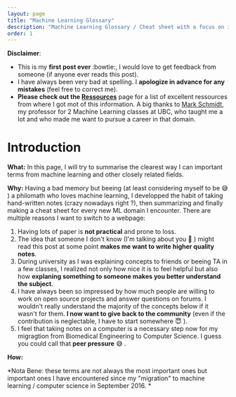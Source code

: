 ```yaml
---
layout: page
title: "Machine Learning Glossary"
description: "Machine Learning Glossary / Cheat sheet with a focus on intuition"
order: 1
---
```


**Disclaimer**: 

* This is my **first post ever** :bowtie:, I would love to get feedback from someone (if anyone ever reads this post).
* I have always been very bad at spelling. I **apologize in advance for any mistakes** (feel free to correct me).
* **Please check out the [Ressources](/ressources/)** page for a list of excellent ressources from where I got mot of this information. A big thanks to [Mark Schmidt](https://www.cs.ubc.ca/~schmidtm/), my professor for 2 Machine Learning classes at UBC, who taught me a lot and who made me want to pursue a career in that domain.

# Introduction 

**What:** In this page, I will try to summarise the clearest way I can important terms from machine learning and other closely related fields. 

**Why:** Having a bad memory but beeing (at least considering myself to be :sweat_smile: ) a philomath who loves machine learning, I developped the habit of taking hand-written notes (crazy nowadays right ?), then summarizing and finally making a cheat sheet for every new ML domain I encounter. There are multiple reasons I want to switch to a webpage:

1. Having lots of paper is **not practical** and prone to loss. 
2. The idea that someone I don't know (I'm talking about you :raising_hand: ) might read this post at some point **makes me want to write higher quality notes**.
2. During university as I was explaining concepts to friends or beeing TA in a few classes, I realized not only how nice it is to feel helpful but also how **explaning something to someone makes you better understand the subject**.
3. I have always been so impressed by how much people are willing to work on open source projects and answer questions on forums. I wouldn't really understand the majority of the concepts below if it wasn't for them. **I now want to give back to the community** (even if the contribution is neglectable, I have to start somewhere :innocent: ).
4. I feel that taking notes on a computer is a necessary step now for my migragtion from Biomedical Engineering to Computer Science. I guess you could call that **peer pressure** :sweat_smile: .

**How:** 

*Nota Bene: these terms are not always the most important ones but important ones I have encountered since my "migration" to machine learning / computer science in September 2016. *

